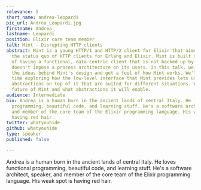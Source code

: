 ```yaml
---
relevance: 5
short_name: andrea-leopardi
pic_url: Andrea_Leopardi.jpg
firstname: Andrea
lastname: Leopardi
position: Elixir core team member
talk: Mint - Disrupting HTTP clients
abstract: Mint is a young HTTP/1 and HTTP/2 client for Elixir that aims at disrupting
  the status quo of HTTP clients for Erlang and Elixir. Mint is built on the idea
  of having a functional, data-centric client that is not backed up by a process and
  doesn't impose a process architecture on its users. In this talk, we'll discuss
  the ideas behind Mint's design and get a feel of how Mint works. We'll spend some
  time exploring how the low-level interface that Mint provides lets us build different
  abstractions on top of it that are suited for different situations. We'll see the
  future of Mint and what abstractions it will enable.
audience: Intermediate
bio: Andrea is a human born in the ancient lands of central Italy. He loves functional
  programming, beautiful code, and learning stuff. He's a software architect, speaker,
  and member of the core team of the Elixir programming language. His weak spot is
  having red hair.
twitter: whatyouhide
github: whatyouhide
type: speaker
published: false

---
```

<p>Andrea is a human born in the ancient lands of central Italy. He loves functional programming, beautiful code, and learning stuff. He's a software architect, speaker, and member of the core team of the Elixir programming language. His weak spot is having red hair. </p>